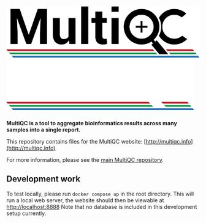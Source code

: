 # ![MultiQC](MultiQC_logo.png#gh-light-mode-only) ![MultiQC](public_html/images/MultiQC_logo.png#gh-dark-mode-only)

**MultiQC is a tool to aggregate bioinformatics results across many
samples into a single report.**

This repository contains files for the MultiQC website: [http://multiqc.info](http://multiqc.info)

For more information, please see the [main MultiQC repository](https://github.com/ewels/MultiQC).

## Development work

To test locally, please run `docker compose up` in the root directory.
This will run a local web server, the website should then be viewable at <http://localhost:8888>
Note that no database is included in this development setup currently.
